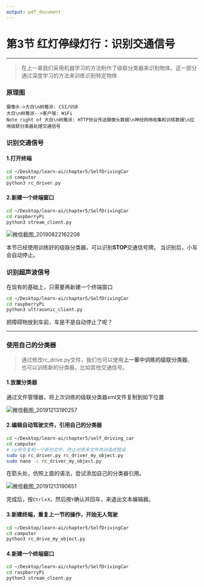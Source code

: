 ```yaml
---
output: pdf_document
---
```


# 第3节 红灯停绿灯行：识别交通信号

---

>在上一章我们采用机器学习的方法制作了级联分类器来识别物体。这一部分通过深度学习的方法来训练识别特定物体

### 原理图

```sequence
摄像头->大白\n树莓派: CSI/USB
大白\n树莓派-->客户端: WiFi
Note right of 大白\n树莓派: HTTP协议传送摄像头数据\n神经网络收集和训练数据\n应用级联分类器处理交通信号
```

### 识别交通信号

#### 1.打开终端

```bash
cd ~/Desktop/learn-ai/chapter5/SelfDrivingCar
cd computer
python3 rc_driver.py
```

#### 2.新建一个终端窗口

```bash
cd ~/Desktop/learn-ai/chapter5/SelfDrivingCar
cd raspberryPi
python3 stream_client.py
```

![微信截图_20190822162208](https://md.hass.live/%E5%BE%AE%E4%BF%A1%E6%88%AA%E5%9B%BE_20190822162208.png)

本节已经使用训练好的级联分类器，可以识别**STOP**交通信号牌。
当识别后，小车会自动停止。

### 识别超声波信号

在现有的基础上，只需要再新建一个终端窗口

``` bash
cd ~/Desktop/learn-ai/chapter5/SelfDrivingCar
cd raspberryPi
python3 ultrasonic_client.py
```

把障碍物放到车前，车是不是自动停止了呢？

---

### 使用自己的分类器

>通过修改rc_drive.py文件，我们也可以使用**上一章中训练的级联分类器**。也可以训练新的分类器，比如其他交通信号。

#### 1.放置分类器

通过文件管理器，将上次训练的级联分类器xml文件复制到如下位置

![微信截图_20191213190257](https://md.hass.live/%E5%BE%AE%E4%BF%A1%E6%88%AA%E5%9B%BE_20191213190257.png)

#### 2.编辑自动驾驶文件，引用自己的分类器

```bash
cd ~/Desktop/learn-ai/chapter5/self_driving_car
cd computer
# cp命令复制一个新的文件，防止对原来文件改动造成错误
sudo cp rc_driver.py rc_driver_my_object.py
sudo nano -c rc_driver_my_object.py
```

在箭头处，仿照上面的语法，尝试添加自己的分类器引用。

![微信截图_20191213190651](https://md.hass.live/%E5%BE%AE%E4%BF%A1%E6%88%AA%E5%9B%BE_20191213190651.png)

完成后，按`Ctrl`+`X`，然后按`Y`确认并回车，来退出文本编辑器。

#### 3.新建终端，重复上一节的操作，开始无人驾驶

```bash
cd ~/Desktop/learn-ai/chapter5/SelfDrivingCar
cd computer
python3 rc_drive_my_object.py
```

#### 4.新建一个终端窗口

```bash
cd ~/Desktop/learn-ai/chapter5/SelfDrivingCar
cd raspberryPi
python3 stream_client.py
```
